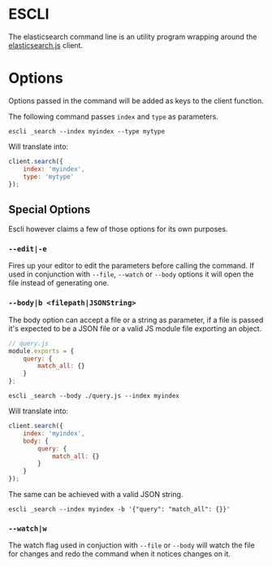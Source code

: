 # ESCLI
The elasticsearch command line is an utility program wrapping around the
[elasticsearch.js](https://github.com/elastic/elasticsearch-js) client.

# Options
Options passed in the command will be added as keys to the client function.

The following command passes `index` and `type` as parameters.
``` shell
escli _search --index myindex --type mytype
```

Will translate into:
``` javascript
client.search({
    index: 'myindex',
    type: 'mytype'
});
```

## Special Options
Escli however claims a few of those options for its own purposes.

### `--edit|-e`
Fires up your editor to edit the parameters before calling the
command. If used in conjunction with `--file`, `--watch` or `--body` options it
will open the file instead of generating one.

### `--body|b <filepath|JSONString>`
The body option can accept a file or a string as parameter, if a file
is passed it's expected to be a JSON file or a valid JS module
file exporting an object.

``` javascript
// query.js
module.exports = {
    query: {
        match_all: {}
    }
};
```

``` shell
escli _search --body ./query.js --index myindex
```

Will translate into:

``` javascript
client.search({
    index: 'myindex',
    body: {
        query: {
            match_all: {}
        }
    }
});
```

The same can be achieved with a valid JSON string.
``` shell
escli _search --index myindex -b '{"query": "match_all": {}}'
```

### `--watch|w`
The watch flag used in conjuction with `--file` or `--body` will watch the file
for changes and redo the command when it notices changes on it.
